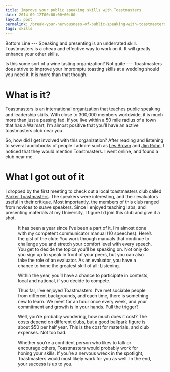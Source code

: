 ```yaml
---
title: Improve your public speaking skills with Toastmasters
date: 2014-09-12T00:00:00+00:00
layout: post
permalink: /break-your-nervousness-of-public-speaking-with-toastmasters/
tags: skills
---
```


Bottom Line --- Speaking and presenting is an underrated skill. Toastmasters is a cheap and effective way to work on it. It will greatly enhance your other skills. 

Is this some sort of a wine tasting organization? Not quite --- Toastmasters does strive to improve your impromptu toasting skills at a wedding should you need it. It is more than that though.

# What is it?

Toastmasters is an international organization that teaches public speaking and leadership skills. With close to 300,000 members worldwide, it is much more than just a passing fad. If you live within a 50 mile radius of a town that has a Walmart, I’m almost positive that you’ll have an active toastmasters club near you.

So, how did I get involved with this organization? After reading and listening to several audiobooks of people I admire such as <a href="https://www.youtube.com/watch?v=KlUMrzwmbyo" target="_blank" rel="noopener noreferrer">Les Brown</a> and <a href="https://www.youtube.com/watch?v=2BJkIEKofrc" target="_blank" rel="noopener noreferrer">Jim Rohn</a>, I noticed that they would mention Toastmasters. I went online, and found a club near me.

# What I got out of it

I dropped by the first meeting to check out a local toastmasters club called <a href="http://parkertoastmasters.com/" target="_blank" rel="noopener noreferrer">Parker Toastmasters</a>. The speakers were interesting, and their evaluators useful in their critique. Most importantly, the members of this club ranged from novices to suave speakers. Since I enjoyed teaching labs, and presenting materials at my University, I figure I’d join this club and give it a shot.<figure> 

It has been a year since I’ve been a part of it. I’m almost done with my competent communicator manual (10 speeches). Here’s the gist of the club: You work through manuals that continue to challenge you and stretch your comfort level with every speech. You get to decide the topics you’ll be speaking on. Not only do you sign up to speak in front of your peers, but you can also take the role of an evaluator. As an evaluator, you have a chance to hone the greatest skill of all: Listening.

Within the year, you’ll have a chance to participate in contests, local and national, if you decide to compete.

Thus far, I’ve enjoyed Toastmasters. I’ve met sociable people from different backgrounds, and each time, there is something new to learn. We meet for an hour once every week, and your commitment and growth is in your hands. Pull the trigger?

Well, you’re probably wondering, how much does it cost? The costs depend on different clubs, but a good ballpark figure is about $50 per half year. This is the cost for materials, and club expenses. Not too bad.

Whether you’re a confident person who likes to talk or encourage others, Toastmasters would probably work for honing your skills. If you’re a nervous wreck in the spotlight, Toastmasters would most likely work for you as well. In the end, your success is up to you.